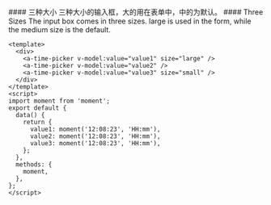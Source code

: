 <cn>
#### 三种大小
三种大小的输入框，大的用在表单中，中的为默认。
</cn>

<us>
#### Three Sizes
The input box comes in three sizes. large is used in the form, while the medium size is the default.
</us>

```vue
<template>
  <div>
    <a-time-picker v-model:value="value1" size="large" />
    <a-time-picker v-model:value="value2" />
    <a-time-picker v-model:value="value3" size="small" />
  </div>
</template>
<script>
import moment from 'moment';
export default {
  data() {
    return {
      value1: moment('12:08:23', 'HH:mm'),
      value2: moment('12:08:23', 'HH:mm'),
      value3: moment('12:08:23', 'HH:mm'),
    };
  },
  methods: {
    moment,
  },
};
</script>
```
